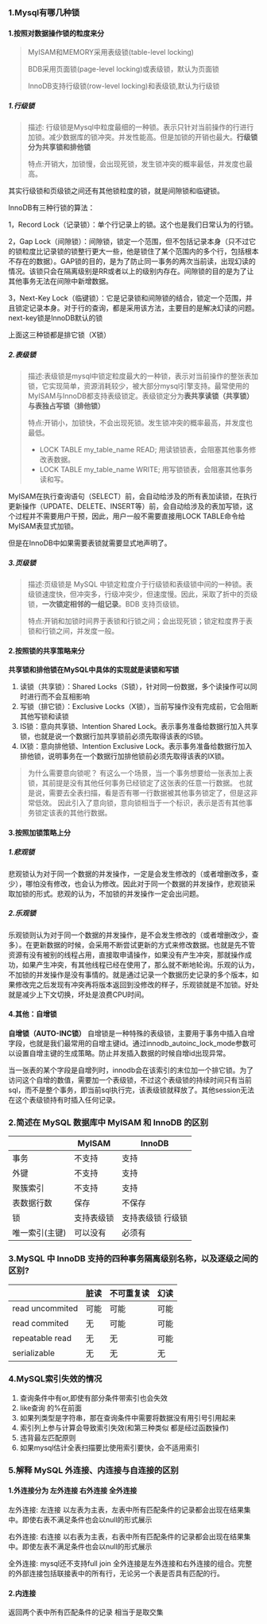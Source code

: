 ### 1.Mysql有哪几种锁

#### 1.按照对数据操作锁的粒度来分

>MyISAM和MEMORY采用表级锁(table-level locking)
>
>BDB采用页面锁(page-level locking)或表级锁，默认为页面锁
>
>InnoDB支持行级锁(row-level locking)和表级锁,默认为行级锁

##### 1.行级锁

> 描述: 行级锁是Mysql中粒度最细的一种锁。表示只针对当前操作的行进行加锁。减少数据库的锁冲突。并发性能高。但是加锁的开销也最大。**行级锁分为共享锁和排他锁**
>
> 特点:开销大，加锁慢，会出现死锁，发生锁冲突的概率最低，并发度也最高。



其实行级锁和页级锁之间还有其他锁粒度的锁，就是间隙锁和临键锁。

InnoDB有三种行锁的算法：

1，Record Lock（记录锁）：单个行记录上的锁。这个也是我们日常认为的行锁。

2，Gap Lock（间隙锁）：间隙锁，锁定一个范围，但不包括记录本身（只不过它的锁粒度比记录锁的锁整行更大一些，他是锁住了某个范围内的多个行，包括根本不存在的数据）。GAP锁的目的，是为了防止同一事务的两次当前读，出现幻读的情况。该锁只会在隔离级别是RR或者以上的级别内存在。间隙锁的目的是为了让其他事务无法在间隙中新增数据。

3，Next-Key Lock（临键锁）：它是记录锁和间隙锁的结合，锁定一个范围，并且锁定记录本身。对于行的查询，都是采用该方法，主要目的是解决幻读的问题。next-key锁是InnoDB默认的锁

上面这三种锁都是排它锁（X锁）


##### 2.表级锁

>描述:表级锁是mysql中锁定粒度最大的一种锁，表示对当前操作的整张表加锁，它实现简单，资源消耗较少，被大部分mysql引擎支持。最常使用的MyISAM与InnoDB都支持表级锁定。表级锁定分为**表共享读锁（共享锁）与表独占写锁（排他锁）**
>
>特点:开销小，加锁快，不会出现死锁。发生锁冲突的概率最高，并发度也最低。
>
>- LOCK TABLE my_table_name READ; 用读锁锁表，会阻塞其他事务修改表数据。
>- LOCK TABLE my_table_name WRITE; 用写锁锁表，会阻塞其他事务读和写。

MyISAM在执行查询语句（SELECT）前，会自动给涉及的所有表加读锁，在执行更新操作（UPDATE、DELETE、INSERT等）前，会自动给涉及的表加写锁，这个过程并不需要用户干预，因此，用户一般不需要直接用LOCK TABLE命令给MyISAM表显式加锁。

但是在InnoDB中如果需要表锁就需要显式地声明了。


##### 3.页级锁

>描述:页级锁是 MySQL 中锁定粒度介于行级锁和表级锁中间的一种锁。表级锁速度快，但冲突多，行级冲突少，但速度慢。因此，采取了折中的页级锁，**一次锁定相邻的一组记录**。BDB 支持页级锁。
>
>特点:开销和加锁时间界于表锁和行锁之间；会出现死锁；锁定粒度界于表锁和行锁之间，并发度一般。

#### 2.按照锁的共享策略来分

**共享锁和排他锁在MySQL中具体的实现就是读锁和写锁**

1. 读锁（共享锁）：Shared Locks（S锁），针对同一份数据，多个读操作可以同时进行而不会互相影响 
2. 写锁（排它锁）：Exclusive Locks（X锁），当前写操作没有完成前，它会阻断其他写锁和读锁
3. IS锁：意向共享锁、Intention Shared Lock。表示事务准备给数据行加入共享锁，也就是说一个数据行加共享锁前必须先取得该表的IS锁。
4. IX锁：意向排他锁、Intention Exclusive Lock。表示事务准备给数据行加入排他锁，说明事务在一个数据行加排他锁前必须先取得该表的IX锁。

> 为什么需要意向锁呢？
> 有这么一个场景，当一个事务想要给一张表加上表锁，其前提是没有其他任何事务已经锁定了这张表的任意一行数据。
> 也就是说，需要去全表扫描，看是否有哪一行数据被其他事务锁定了，但是这非常低效。
> 因此引入了意向锁，意向锁相当于一个标识，表示是否有其他事务锁定该表的其他行数据。

#### 3.按照加锁策略上分 

##### 1.悲观锁

悲观锁认为对于同一个数据的并发操作，一定是会发生修改的（或者增删改多，查少），哪怕没有修改，也会认为修改。因此对于同一个数据的并发操作，悲观锁采取加锁的形式。悲观的认为，不加锁的并发操作一定会出问题。

##### 2.乐观锁

乐观锁则认为对于同一个数据的并发操作，是不会发生修改的（或者增删改少，查多）。在更新数据的时候，会采用不断尝试更新的方式来修改数据。也就是先不管资源有没有被别的线程占用，直接取申请操作，如果没有产生冲突，那就操作成功，如果产生冲突，有其他线程已经在使用了，那么就不断地轮询。乐观的认为，不加锁的并发操作是没有事情的。就是通过记录一个数据历史记录的多个版本，如果修改完之后发现有冲突再将版本返回到没修改的样子，乐观锁就是不加锁。好处就是减少上下文切换，坏处是浪费CPU时间。

#### 4.其他：自增锁

**自增锁（AUTO-INC锁）**
自增锁是一种特殊的表级锁，主要用于事务中插入自增字段，也就是我们最常用的自增主键id。通过innodb_autoinc_lock_mode参数可以设置自增主键的生成策略。防止并发插入数据的时候自增id出现异常。

当一张表的某个字段是自增列时，innodb会在该索引的末位加一个排它锁。为了访问这个自增的数值，需要加一个表级锁，不过这个表级锁的持续时间只有当前sql，而不是整个事务，即当前sql执行完，该表级锁就释放了。其他session无法在这个表级锁持有时插入任何记录。


### 2.简述在 MySQL 数据库中 MyISAM 和 InnoDB 的区别

|                | MyISAM     | InnoDB            |
| -------------- | ---------- | ----------------- |
| 事务           | 不支持     | 支持              |
| 外键           | 不支持     | 支持              |
| 聚簇索引       | 不支持     | 支持              |
| 表数据行数     | 保存       | 不保存            |
| 锁             | 支持表级锁 | 支持表级锁 行级锁 |
| 唯一索引(主键) | 可以没有   | 必须有            |

### 3.MySQL 中 InnoDB 支持的四种事务隔离级别名称，以及逐级之间的区别?

|                 | 脏读 | 不可重复读 | 幻读 |
| --------------- | ---- | ---------- | ---- |
| read uncommited | 可能 | 可能       | 可能 |
| read commited   | 无   | 可能       | 可能 |
| repeatable read | 无   | 无         | 可能 |
| serializable    | 无   | 无         | 无   |

### 4.MySQL索引失效的情况

1. 查询条件中有or,即使有部分条件带索引也会失效
2. like查询 的%在前面
3. 如果列类型是字符串，那在查询条件中需要将数据没有用引号引用起来
4. 索引列上参与计算会导致索引失效(和第三种类似 都是经过函数操作)
5. 违背最左匹配原则
6. 如果mysql估计全表扫描要比使用索引要快，会不适用索引



### 5.解释 MySQL 外连接、内连接与自连接的区别

#### 1.外连接分为 左外连接 右外连接 全外连接

左外连接: 左连接 以左表为主表，左表中所有匹配条件的记录都会出现在结果集中。即使右表不满足条件也会以null的形式展示

右外连接: 右连接 以右表为主表，右表中所有匹配条件的记录都会出现在结果集中。即使左表不满足条件也会以null的形式展示

全外连接: mysql还不支持full join  全外连接是左外连接和右外连接的组合。完整的外部连接包括联接表中的所有行，无论另一个表是否具有匹配的行。

#### 2.内连接

返回两个表中所有匹配条件的记录 相当于是取交集





